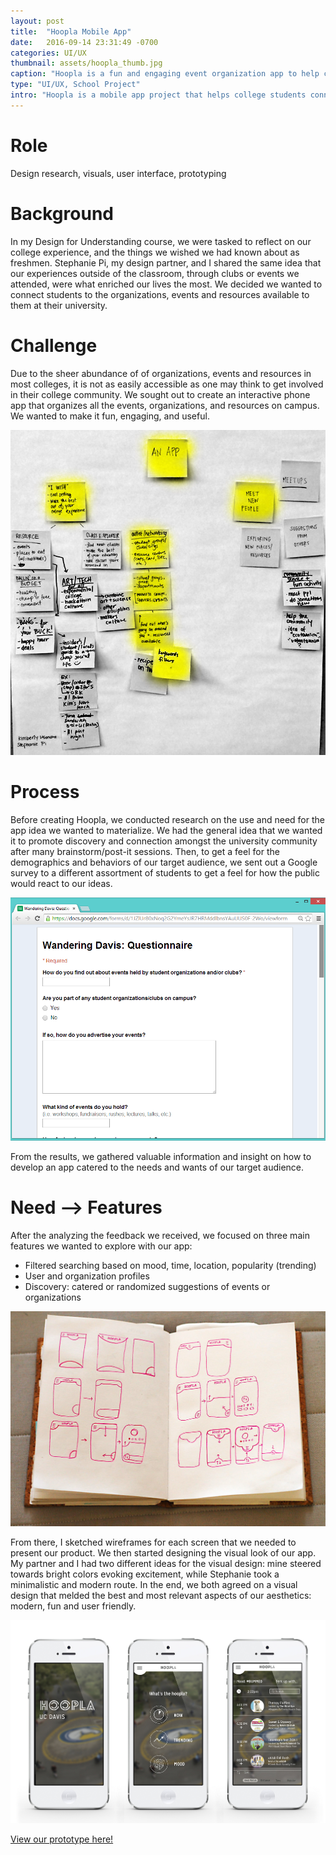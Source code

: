 ```yaml
---
layout: post
title:  "Hoopla Mobile App"
date:   2016-09-14 23:31:49 -0700
categories: UI/UX
thumbnail: assets/hoopla_thumb.jpg
caption: "Hoopla is a fun and engaging event organization app to help college students connect with student groups, events and resources available to them on campus."
type: "UI/UX, School Project"
intro: "Hoopla is a mobile app project that helps college students connect with student groups, events and resources available to them on their campus."
---
```

# Role
Design research, visuals, user interface, prototyping

# Background
In my Design for Understanding course, we were tasked to reflect on our college experience, and the things we wished we had known about as freshmen. Stephanie Pi, my design partner, and I shared the same idea that our experiences outside of the classroom, through clubs or events we attended, were what enriched our lives the most. We decided we wanted to connect students to the organizations, events and resources available to them at their university.

# Challenge
Due to the sheer abundance of of organizations, events and resources in most colleges, it is not as easily accessible as one may think to get involved in their college community. We sought out to create an interactive phone app that organizes all the events, organizations, and resources on campus. We wanted to make it fun, engaging, and useful.

<img alt="Post It Session" class="process" src="/assets/hoopla_postit.jpg">

# Process
Before creating Hoopla, we conducted research on the use and need for the app idea we wanted to materialize. We had the general idea that we wanted it to promote discovery and connection amongst the university community after many brainstorm/post-it sessions. Then, to get a feel for the demographics and behaviors of our target audience, we sent out a Google survey to a different assortment of students to get a feel for how the public would react to our ideas.

![Hoopla Questionnaire](/assets/Questionnaire2.PNG)

From the results, we gathered valuable information and insight on how to develop an app catered to the needs and wants of our target audience.

# Need --> Features
After the analyzing the feedback we received, we focused on three main features we wanted to explore with our app:  

* Filtered searching based on mood, time, location, popularity (trending)
* User and organization profiles
* Discovery: catered or randomized suggestions of events or organizations

<img alt="Hoopla Wireframes" class="process" src="/assets/hoopla_wireframes.jpg">

From there, I sketched wireframes for each screen that we needed to present our product. We then started designing the visual look of our app. My partner and I had two different ideas for the visual design: mine steered towards bright colors evoking excitement, while Stephanie took a minimalistic and modern route. In the end, we both agreed on a visual design that melded the best and most relevant aspects of our aesthetics: modern, fun and user friendly.

![Hoopla Home](/assets/hoopla_final.jpg)

[View our prototype here!](https://marvelapp.com/ded70e/screen/10584891 "Hoopla Prototype")
